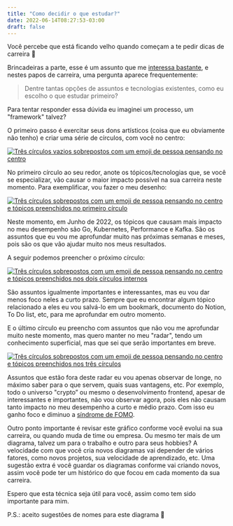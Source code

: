 ```yaml
---
title: "Como decidir o que estudar?"
date: 2022-06-14T08:27:53-03:00
draft: false
---
```

Você percebe que está ficando velho quando começam a te pedir dicas de carreira 🙂

Brincadeiras a parte, esse é um assunto que me [interessa bastante](https://dicasdecarreira.dev), e nestes papos de carreira, uma pergunta aparece frequentemente: 

> Dentre tantas opções de assuntos e tecnologias existentes, como eu escolho o que estudar primeiro?

Para tentar responder essa dúvida eu imaginei um processo, um "framework" talvez?

O primeiro passo é exercitar seus dons artísticos (coisa que eu obviamente não tenho) e criar uma série de círculos, com você no centro:

[![Três círculos vazios sobrepostos com um emoji de pessoa pensando no centro](/images/posts/c1.png)](/images/posts/c1.png)

No primeiro círculo ao seu redor, anote os tópicos/tecnologias que, se você se especializar, vão causar o maior impacto possível na sua carreira neste momento. Para exemplificar, vou fazer o meu desenho:

[![Três círculos sobrepostos com um emoji de pessoa pensando no centro e tópicos preenchidos no primeiro círculo](/images/posts/c2.png)](/images/posts/c2.png)

Neste momento, em Junho de 2022, os tópicos que causam mais impacto no meu desempenho são Go, Kubernetes, Performance e Kafka. São os assuntos que eu vou me aprofundar muito nas próximas semanas e meses, pois são os que vão ajudar muito nos meus resultados. 

A seguir podemos preencher o próximo círculo:

[![Três círculos sobrepostos com um emoji de pessoa pensando no centro e tópicos preenchidos nos dois círculos internos](/images/posts/c3.png)](/images/posts/c3.png)

São assuntos igualmente importantes e interessantes, mas eu vou dar menos foco neles a curto prazo. Sempre que eu encontrar algum tópico relacionado a eles eu vou salvá-lo em um bookmark, documento do Notion, To Do list, etc, para me aprofundar em outro momento. 

E o último círculo eu preencho com assuntos que não vou me aprofundar muito neste momento, mas quero manter no meu "radar", tendo um conhecimento superficial, mas que sei que serão importantes em breve.

[![Três círculos sobrepostos com um emoji de pessoa pensando no centro e tópicos preenchidos nos três círculos](/images/posts/c4.png)](/images/posts/c4.png)

Assuntos que estão fora deste radar eu vou apenas observar de longe, no máximo saber para o que servem, quais suas vantagens, etc. Por exemplo, todo o universo "crypto” ou mesmo o desenvolvimento frontend, apesar de interessantes e importantes, não vou observar agora, pois eles não causam tanto impacto no meu desempenho a curto e médio prazo.  Com isso eu ganho foco e diminuo a [síndrome de FOMO](https://pt.wikipedia.org/wiki/S%C3%ADndrome_de_FOMO).

Outro ponto importante é revisar este gráfico conforme você evolui na sua carreira, ou quando muda de time ou empresa. Ou mesmo ter mais de um diagrama, talvez um para o trabalho e outro para seus hobbies? A velocidade com que você cria novos diagramas vai depender de vários fatores, como novos projetos, sua velocidade de aprendizado, etc. Uma sugestão extra é você guardar os diagramas conforme vai criando novos, assim você pode ter um histórico do que focou em cada momento da sua carreira.

Espero que esta técnica seja útil para você, assim como tem sido importante para mim. 

P.S.: aceito sugestões de nomes para este diagrama 🙂
